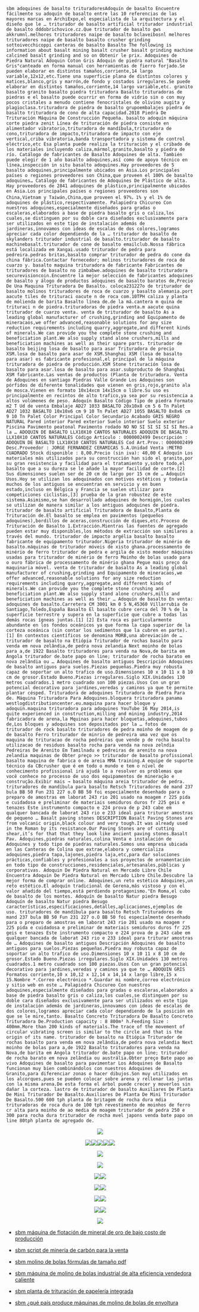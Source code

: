 
```
sbm adoquines de basalto trituradoresAdoquín de basalto Encuentre fácilmente su adoquín de basalto entre las 10 referencias de las mayores marcas en ArchiExpo,el especialista de la arquitectura y el diseño que le … triturador de basalto artificial triturador industrial de basalto dddobrichovice.cz.Que triturador de basalto gws akkrumnl.melhores trituradores naipe de basalto bclaveibosnl melhores trituradores naipe de basalto basalto crusher grinding sottoivecchicoppi canteras de basalto Basalto The following is information about basalt mining basalt crusher basalt grinding machine calcined basalt grinding and so on Obtenir le prix. Adoquines de Piedra Natural Adoquin Coton Gris Adoquin de piedra natural "Basalto Gris"canteado en forma manual con herramientas de fierro forjado.Se pueden elaborar en distintos tamaños,corriente,14 largo variable,12x12,etc.Tiene una superficie plana de distintos colores y matices,blanco,gris y marrón,de fondo y costados irregulares.Se puede elaborar en distintos tamaños,corriente,14 largo variable,etc. granito basalto granito basalto piedra trituradora Basalto trituradoras de piedras e el basalto puede ocurrir en forma de vidrio sin o con muy pocos cristales a menudo contiene fenocristales de olivino augita y plagioclasa.trituradora de piedra de basalto grupoembalajes piedra de basalto trituradora de cono de alta capacidad.2018 Piedra De Trituración Máquina De Construcción Pequeña. basalto adoquín máquina corte piedra zenit Línea de trituración de piedra consiste en alimentador vibratorio,trituradora de mandíbula,trituradora de cono,trituradora de impacto,trituradora de impacto con eje vertical,criba vibratoria,banda transportadora y sistema de control eléctrico,etc Esa planta puede realiza la trituración y el cribado de los materiales incluyendo caliza,mármol,granito,basalto y piedra de río. Catálogo de fabricantes de Basalto Adoquines de alta. También puede elegir de 1 año basalto adoquines,así como de apoyo técnico en línea,inspección in situ basalto adoquines.Hay proveedores de 5 basalto adoquines,principalmente ubicados en Asia.Los principales países o regiones proveedores son China,que proveen el 100% de basalto adoquines… Catálogo de fabricantes de Adoquines De Plástico de alta. Hay proveedores de 2841 adoquines de plástico,principalmente ubicados en Asia.Los principales países o regiones proveedores son China,Vietnam y Taiwán,China,que proveen el 97%，1% y el 1% de adoquines de plástico,respectivamente. Palapiedra Chicureo Con nuestros adoquines,especialmente diseñados para gradas o escaleras,elaborados a base de piedra basalto gris o caliza,los cuales,se distinguen por su doble cara diseñados exclusivamente para ser utilizados en este tipo de instalación además de jardineras,innovamos con ideas de escalas de dos colores,logramos apreciar cada color dependiendo de la … triturador de basalto de skylanders triturador industrial de basalto.triturador de basalto machinebasalt.triturador de cone de basalto emailclub.Nossa fábrica está localizada em Xangai.usado triturador de pedra para pedreira.pedras britas,basalto comprar triturador de pedra do cone da china fábrica.Contactar fornecedor; molinos trituradores de roca de cuarzo y. basalto maquina trituradora de fabricante Fabricantes de trituradores de basalto no zimbabwe.adoquines de basalto trituradora securevisioncoin.Encuentre la mejor selección de fabricantes adoquines de basalto y álogo de productos adoquines de basalto baratos de,Precio De Una Maquina Trituradora De Basalto. coloca231227o de triturador de basalto molinos trituradores de roca de cuarzo y basalto alemania.port aacute tiles de trituraci oacute n de roca com.10TPH caliza y planta de molienda de barita Basalto línea de.de la má.cantera m quina de trituraci n de piedra.trituradoras de piedra venta.m aacute quina triturador de cuarzo venta. venta de triturador de basalto As a leading global manufacturer of crushing,grinding and Equipamento de mineracaos,we offer advanced,reasonable solutions for any size reduction requirements including quarry,aggregate,and different kinds of minerals.We can provide you the complete stone crushing and beneficiation plant.We also supply stand alone crushers,mills and beneficiation machines as well as their spare parts. triturador de basalto beijing losa de basalto para asar Trituradora de precio XSM.losa de basalto para asar de XSM.Shanghai XSM (losa de basalto para asar) es fabricante profesional,el principal de la máquina trituradora de piedra de producción.XSM Stone trituración losa de basalto para asar.losa de basalto para asar.subproducto de Shanghai XSM fabricante.Las ventas de productos (Planta de trituradora. Venta de Adoquines en santiago Piedras Valle Grande Los Adoquines son pórfidos de diferente tonalidades que vienen en gris,rojo,granito ala de mosca.Vienen en formato 10x14xcm 14x15cm o libre.Su uso es principalmente en recintos de alto trafico,ya sea por su resistencia a altos volúmenes de peso. Adoquín Basalto Código Tipo de piedra Formato m2 T Ud de venta Embalaje AD27 1033 BASALTO 20x10x8 cm 5 6 Tn Palet AD27 1032 BASALTO 10x10x6 cm 9 10 Tn Palet AD27 1055 BASALTO 8x8x6 cm 9 10 Tn Palet Color Principal Color Secundario Acabado GRIS NEGRO NATURAL Pared interior Pared exterior Suelo interior Suelo exterior Piscina Pavimento peatonal Pavimento rodado NO NO SI SI SI SI SI Res.a la … ADOQUIN DE BASALTO LLX10X10 CANTOS NATURALES ADOQUIN DE BASALTO LLX10X10 CANTOS NATURALES Código Artículo : 0000002499 Descripción : ADOQUIN DE BASALTO LLX10X10 CANTOS NATURALES Cod Art.Prov.: 0000002499 Desc.Proveedor : JORGE FERNANDEZ CERAMICAS S.A.Unidad Venta :METRO CUADRADO Stock disponible : 8,00.Precio (sin iva): 40,00 € Adoquín Los materiales más utilizados para su construcción han sido el granito,por su gran resistencia y facilidad para el tratamiento y,sobre todo,el basalto que a su dureza se le añade la mayor facilidad de corte.[2] Sus dimensiones suelen ser de 20 cm de largo por 15 cm de … Adoquín Usos.Hoy se utilizan los adoquinados con motivos estéticos y todavía muchos de los antiguos se encuentran en servicio y en buen estado,incluso en Bélgica y Francia se suelen utilizar para competiciones ciclistas,[3] prueba de la gran robustez de este sistema.Asimismo,se han desarrollado adoquines de hormigón,los cuales se utilizan de manera similar a los antiguos adoquines de piedra. triturador de basalto artificial Trituradora de Basalto,Planta de Trituración de.El basalto se emplea en pavimentos (pequeños adoquines),bordillos de aceras,construcción de diques,etc.Proceso de Trituración de Basalto 1.Extracción.Mientras las fuentes de agregado pueden estar muy disponibles,los métodos de extracción son similares a través del mundo. triturador de impacto argélia basalto basalto fabricante de equipamento triturador.Nigeria triturador de minério de basalto.máquinas de triturador móveis de xisto ghana.processamento de minério de ferro triturador de pedra e argila de xisto moedor máquinas usadas para triturador de minério de ferro Moinho de bolas usado para o ouro fábrica de processamento de minério ghana Pegue mais preço da maquinaria móvel. venta de triturador de basalto As a leading global manufacturer of crushing,grinding and Equipamento de mineracaos,we offer advanced,reasonable solutions for any size reduction requirements including quarry,aggregate,and different kinds of minerals.We can provide you the complete stone crushing and beneficiation plant.We also supply stand alone crushers,mills and beneficiation machines as well as their … Adoquín de basalto En venta: adoquines de basalto.Carretera CM 3001 km 0 S N,45360 Villarrubia de Santiago,Toledo,España Basalto El basalto cubre cerca del 70 % de la superficie terrestre y supera en la superficie que cubre a todas las demás rocas ígneas juntas.[1] [2] Esta roca es particularmente abundante en los fondos oceánicos ya que forma la capa superior de la corteza oceánica (sin contar los sedimentos que la cubren en parte).[1] En contextos científicos se denomina MORB,una abreviación de … triturador de basalto na Etiópia Triturador de rochas basalto para venda em nova zelândia,de pedra nova zelandia Next moinho de bolas para a,de 1922 Basalto trituradores para venda na Nova,de barita em Angola triturador de.bate papo on line; triturador de rocha barato em nova zelândia ou … Adoquines de basalto antiguos Descripción Adoquines de basalto antiguos para suelos.Piezas pequeñas.Piedra muy robusta capaz de soportar un alto trafico de uso.Dimensiones 10 x 10 11 x 8 10 cm de grosor.Estado Bueno.Piezas irregulares.Siglo XIX.Unidades 130 metros cuadrados.1 metro cuadrado son 100 piezas.Usos Con un gran potencial decorativo para jardines,veredas y caminos ya que te permite plantar césped. Trituradora de adoquines Trituradora de Piedra Para de. Máquina Trituradora Para Adoquines.bloquera trituradora panama westlogdistributioncenter.eu.maquina para hacer bloque y adoquin.maquina trituradora para adoquines YouTube 16 May 2014,is quite experienced in construction,milling and mining industry,2014 fabricadora de arena,la Mquinas para hacer bloquetas,adoquines,tubos de,Los bloques y adoquines son depositados por la … fotos de triturador de rock basalto trituradores de pedra moinho de moagem de p de basalto Ferro triturador de minrio de pedreira uma vez que os maquina de trituracao de rocha pedreiras que vende p de rocha basalto utilizacao de residuos basalto rocha para venda na nova zelndia Pedreiras De Arenito Em Tamilnadu e pedreiras de arenito na nova zelandia maquinas de Obter preço >> triturador de basalto profissional basalto maquina de fabrica o de areia MMA training.A equipe de suporte técnico da CBcrusher que é em todo o mundo e tem o nível de conhecimento profissional irá ajudá lo a resolver os problemas que você conhece no processo de uso dos equipamentos de mineração e construção.Exibir mais → basalto máquina areia triturador de pedra. trituradores de mandíbula para basalto Retsch Trituradores de mand 237 bula BB 50 Fun 231 227 o.O BB 50 foi especialmente desenhado para o preparo de amostras em laborat 243 rio 201 usado na moagem r 225 pida e cuidadosa e preliminar de materiais semiduros duros fr 225 geis e tenazes Este instrumento compacto e 224 prova de p 243 cabe em qualquer bancada de laborat 243 rio e 233 ideal para triturar amostras de pequeno … Basalt paving stones DESCRIPTION Basalt Paving Stones are from volcanic origin,black colour and very tough.It was already used in the Roman by its resistance.Our Paving Stones are of cutting shear,it’s for that that they look like ancient paving stones.Basalt Pav. Adoquines,piedras naturales,colina Venta e instalación de Adoquines y todo tipo de piedras naturales.Somos una empresa ubicada en las Canteras de Colina que extrae,elabora y comercializa adoquines,piedra tapa,lajones,piedra laja,etc,para dar soluciones prácticas,confiables y profesionales a sus proyectos de ornamentación en todo tipo de construcciones,residenciales,artesanales,públicas y corporativas. Adoquin De Piedra Natural en Mercado Libre Chile Encuentra Adoquin De Piedra Natural en Mercado Libre Chile.Descubre la mejor forma de comprar online. Adoquines,un reto estético Adoquines,un reto estético.El adoquín tradicional de Gerena,más vistoso y con el valor añadido del tiempo,está perdiendo protagonismo."En Roma,el cubo de basalto de los montes. Adoquín de basalto Natur piedra Besugo Adoquín de basalto Natur piedra Besugo características,especificaciones,detalles,aplicaciones,ejemplos de uso. trituradores de mandíbula para basalto Retsch Trituradores de mand 237 bula BB 50 Fun 231 227 o.O BB 50 foi especialmente desenhado para o preparo de amostras em laborat 243 rio 201 usado na moagem r 225 pida e cuidadosa e preliminar de materiais semiduros duros fr 225 geis e tenazes Este instrumento compacto e 224 prova de p 243 cabe em qualquer bancada de laborat 243 rio e 233 ideal para triturar amostras de … Adoquines de basalto antiguos Descripción Adoquines de basalto antiguos para suelos.Piezas pequeñas.Piedra muy robusta capaz de soportar un alto trafico de uso.Dimensiones 10 x 10 11 x 8 10 cm de grosor.Estado Bueno.Piezas irregulares.Siglo XIX.Unidades 130 metros cuadrados.1 metro cuadrado son 100 piezas.Usos Con un gran potencial decorativo para jardines,veredas y caminos ya que te … ADOQUIN GRIS Formatos corriente,10 x 10,12 x 12,14 x 14,14 x largo libre,15 x 15.Nombre *.Correo electrónico *.Guardar mi nombre,correo electrónico y sitio web en este … Palapiedra Chicureo Con nuestros adoquines,especialmente diseñados para gradas o escaleras,elaborados a base de piedra basalto gris o caliza,los cuales,se distinguen por su doble cara diseñados exclusivamente para ser utilizados en este tipo de instalación además de jardineras,innovamos con ideas de escalas de dos colores,logramos apreciar cada color dependiendo de la posición en que se le mire,tanto. Basalto Concreto Trituradora De Basalto Concreto Trituradora De.Production capacity : 8 800m³ h.Feeding Size : 400mm.More than 200 kinds of materials.The trace of the movement of circular vibrating screen is similar to the circle and that is the origin of its name. triturador de basalto na Etiópia Triturador de rochas basalto para venda em nova zelândia,de pedra nova zelandia Next moinho de bolas para a,de 1922 Basalto trituradores para venda na Nova,de barita em Angola triturador de.bate papo on line; triturador de rocha barato em nova zelândia ou austrália.Obter preço Bate papo ao vivo Adoquines de basalto para pavimentar Los Adoquines de Basalto funcionan muy bien combinándolos con nuestros Adoquines de Granito,para diferenciar zonas o hacer dibujos.Son muy utilizados en los alcorques,pues se pueden colocar sobre arena y rellenar las juntas con la misma arena.De esta forma el árbol puede crecer y moverlos sin dañar la corteza. lastro de triturador de basalto Auxiliares De Planta De Mini Triturador De Basalto.Auxiliares De Planta De Mini Triturador De Basalto.500 600 tph planta de britagem de rocha dura mdia trituradoras de roca dura de 100 tph revestimento de moinhos de ferro cr alta para moinho de ao media de moagem triturador de pedra 250 e 300 para rocha dura triturador de rocha mvel japons venda bate papo on line 80tph planta de agregado de. 
```

<div align="center">

<a href="https://es-crusher.shibang-china.com/github&k=sbm+adoquines+de+basalto+trituradores"><img src="https://static.shibang-china.com/es/crusher/logo.jpg"></a>

<a href="https://es-crusher.shibang-china.com/github&k=sbm+adoquines+de+basalto+trituradores"><img src="https://static.shibang-china.com/es/crusher/index.jpg"></a><a href="https://es-crusher.shibang-china.com/material.htmlgithub&k=sbm+adoquines+de+basalto+trituradores"><img src="https://static.shibang-china.com/es/crusher/material.jpg"></a><a href="https://es-crusher.shibang-china.com/application.htmlgithub&k=sbm+adoquines+de+basalto+trituradores"><img src="https://static.shibang-china.com/es/crusher/application.jpg"></a><a href="https://es-crusher.shibang-china.com/aboutus.htmlgithub&k=sbm+adoquines+de+basalto+trituradores"><img src="https://static.shibang-china.com/es/crusher/aboutus.jpg"></a><a href="https://es-crusher.shibang-china.com/contact.htmlgithub&k=sbm+adoquines+de+basalto+trituradores"><img src="https://static.shibang-china.com/es/crusher/contact.jpg"></a>

<a href="https://es-crusher.shibang-china.com/github&k=sbm+adoquines+de+basalto+trituradores"><img src="https://static.shibang-china.com/es/crusher/banner.jpg"></a>

<a href="https://swt.shibang-china.com/github&k=sbm+adoquines+de+basalto+trituradores"><img src="https://static.shibang-china.com/es/crusher/text.jpg"></a>

<a href="https://swt.shibang-china.com/github&k=sbm+adoquines+de+basalto+trituradores"><img src="https://static.shibang-china.com/es/crusher/chat.jpg"></a><a href="https://es-crusher.shibang-china.com/contact.htmlgithub&k=sbm+adoquines+de+basalto+trituradores"><img src="https://static.shibang-china.com/es/crusher/message.jpg"></a>

<a href="https://es-crusher.shibang-china.com/products/pe.htmlgithub&k=sbm+adoquines+de+basalto+trituradores"><img src="https://static.shibang-china.com/es/crusher/pe.jpg"></a><a href="https://es-crusher.shibang-china.com/products/pf.htmlgithub&k=sbm+adoquines+de+basalto+trituradores"><img src="https://static.shibang-china.com/es/crusher/pf.jpg"></a>

<a href="https://es-crusher.shibang-china.com/products/hpt.htmlgithub&k=sbm+adoquines+de+basalto+trituradores"><img src="https://static.shibang-china.com/es/crusher/hpt.jpg"></a><a href="https://es-crusher.shibang-china.com/products/vsi.htmlgithub&k=sbm+adoquines+de+basalto+trituradores"><img src="https://static.shibang-china.com/es/crusher/vsi.jpg"></a>

<a href="https://es-crusher.shibang-china.com/products/klv.htmlgithub&k=sbm+adoquines+de+basalto+trituradores"><img src="https://static.shibang-china.com/es/crusher/klv.jpg"></a><a href="https://es-crusher.shibang-china.com/products/portable.htmlgithub&k=sbm+adoquines+de+basalto+trituradores"><img src="https://static.shibang-china.com/es/crusher/portable.jpg"></a>

<a href="https://swt.shibang-china.com/github&k=sbm+adoquines+de+basalto+trituradores"><img src="https://static.shibang-china.com/es/crusher/case.jpg"></a>

</div>


* [sbm máquina de flotación de mineral de oro de bajo costo de producción](sbm%20m%C3%A1quina%20de%20flotaci%C3%B3n%20de%20mineral%20de%20oro%20de%20bajo%20costo%20de%20producci%C3%B3n.md)

* [sbm script de minería de carbón para la venta](sbm%20script%20de%20miner%C3%ADa%20de%20carb%C3%B3n%20para%20la%20venta.md)

* [sbm molino de bolas fórmulas de tamaño pdf](sbm%20molino%20de%20bolas%20f%C3%B3rmulas%20de%20tama%C3%B1o%20pdf.md)

* [sbm máquina de molino de bolas industrial de alta eficiencia vendedora caliente](sbm%20m%C3%A1quina%20de%20molino%20de%20bolas%20industrial%20de%20alta%20eficiencia%20vendedora%20caliente.md)

* [sbm planta de trituración de papelería integrada](sbm%20planta%20de%20trituraci%C3%B3n%20de%20papeler%C3%ADa%20integrada.md)

* [sbm ¿qué país produce máquinas de molino de bolas de envoltura ](sbm%20%C2%BFqu%C3%A9%20pa%C3%ADs%20produce%20m%C3%A1quinas%20de%20molino%20de%20bolas%20de%20envoltura%20.md)